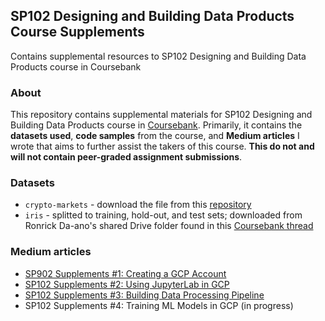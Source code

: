 ## SP102 Designing and Building Data Products Course Supplements
Contains supplemental resources to SP102 Designing and Building Data Products course in Coursebank

### About
This repository contains supplemental materials for SP102 Designing and Building Data Products course in [Coursebank](https://coursebank.ph/courses/course-v1:DAP+SP102+2020_Q3/about). Primarily, it contains the **datasets used**, **code samples** from the course, and **Medium articles** I wrote that aims to further assist the takers of this course. **This do not and will not contain peer-graded assignment submissions**.

### Datasets
- `crypto-markets` - download the file from this [repository](https://github.com/jieyima/Cryptocurrency_Investment_Analysis_and_Modeling/)
- `iris` - splitted to training, hold-out, and test sets; downloaded from Ronrick Da-ano's shared Drive folder found in this [Coursebank thread](https://coursebank.ph/courses/course-v1:DAP+SP102+2020_Q3/discussion/forum/dfca0a4463fcc695a27d7232c92ae934101a72ad/threads/5ff6b017f249fc0f0b000bc2)

### Medium articles
- [SP902 Supplements #1: Creating a GCP Account](https://imjbmkz.medium.com/sp902-supplements-1-creating-a-gcp-account-38f78835f6db)
- [SP102 Supplements #2: Using JupyterLab in GCP](https://imjbmkz.medium.com/sp102-supplements-2-using-jupyterlab-in-gcp-aa2224ad0387)
- [SP102 Supplements #3: Building Data Processing Pipeline](https://imjbmkz.medium.com/sp102-supplements-3-building-data-processing-pipeline-eb5221343b0b)
- SP102 Supplements #4: Training ML Models in GCP (in progress)
